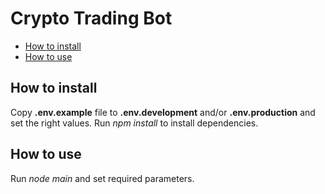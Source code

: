 # Crypto Trading Bot

- [How to install](#how-to-install)
- [How to use](#how-to-use)

## How to install

Copy **.env.example** file to **.env.development** and/or **.env.production** and set the right values.
Run _npm install_ to install dependencies.

## How to use

Run _node main_ and set required parameters.
